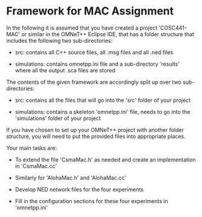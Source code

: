 # Framework for MAC Assignment


In the following it is assumed that you have created a project
'COSC441-MAC' or similar in the OMNeT++ Eclipse IDE, that has a folder
structure that includes the following two sub-directories:

- src: contains all C++ source files, all .msg files and all .ned files

- simulations: contains omnetpp.ini file and a sub-directory 'results'
  where all the output .sca files are stored
  
  
The contents of the given framework are accordingly split up over two
sub-directories:

- src: contains all the files that will go into the 'src' folder of
  your project
  
- simulations: contains a skeleton 'omnetpp.ini' file, needs to go
  into the 'simulations' folder of your project
  
  
If you have chosen to set up your OMNeT++ project with another folder
structure, you will need to put the provided files into appropriate
places.



Your main tasks are:

- To extend the file 'CsmaMac.h' as needed and create an
  implementation in 'CsmaMac.cc'

- Similarly for 'AlohaMac.h' and 'AlohaMac.cc'

- Develop NED network files for the four experiments

- Fill in the configuration sections for these four experiments in 'omnetpp.ini'

